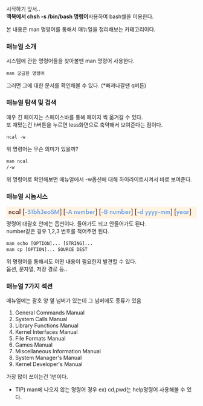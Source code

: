 
시작하기 앞서..\
**맥북에서 chsh -s /bin/bash 명령어**사용하여 bash쉘을 이용한다.

본 내용은 man 명령어를 통해서 매뉴얼을 정리해보는 카테고리이다.

### 매뉴얼 소개
시스템에 관한 명령어들을 찾아볼땐 man 명령어 사용한다.

    man 궁금한 명령어

그러면 그에 대한 문서를 확인해볼 수 있다. (*빠져나갈땐 q버튼)

### 매뉴얼 탐색 및 검색

매우 긴 페이지는 스페이스바를 통해 페이지 씩 옮겨갈 수 있다.\
또 재밌는건 h버튼을 누르면 less화면으로 축약해서 보여준다는 점이다.

    ncal -w
위 명령어는 무슨 의미가 있을까?

    man ncal
    /-w
위 명령어로 확인해보면 매뉴얼에서 -w옵션에 대해 하이라이트시켜서 바로 보여준다.


### 매뉴얼 시놉시스

![매뉴얼옵션.png](img.png)
명령어 대괄호 안에는 옵션이다. 들어가도 되고 안들어가도 된다.\
number같은 경우 1,2,3 번호를 적어주면 된다.

    man echo [OPTION]... [STRING]...
    man cp [OPTION]... SOURCE DEST
위 명령어를 통해서도 어떤 내용이 필요한지 발견할 수 있다.\
옵션, 문자열, 저장 경로 등..

### 매뉴얼 7가지 섹션

매뉴얼에는 괄호 양 옆 넘버가 있는데 그 넘버에도 종류가 있음
1.   General Commands Manual
2.   System Calls Manual
3.   Library Functions Manual
4.   Kernel Interfaces Manual
5.   File Formats Manual
6.   Games Manual
7.   Miscellaneous Information Manual
8.   System Manager's Manual
9.   Kernel Developer's Manual

가장 많이 쓰이는건 1번이다.

 * TIP) man에 나오지 않는 명령어 경우 ex) cd,pwd는 help명령어 사용해볼 수 있다.
